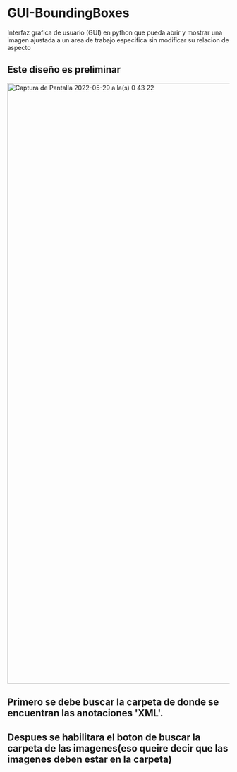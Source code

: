 # GUI-BoundingBoxes
Interfaz grafica de usuario (GUI) en python que pueda abrir y mostrar una imagen ajustada a un area de trabajo especifica sin modificar su relacion de aspecto
## Este diseño es preliminar

<img width="1362" alt="Captura de Pantalla 2022-05-29 a la(s) 0 43 22" src="https://user-images.githubusercontent.com/43832949/170854136-0be38282-6d9a-4f3b-926d-01b2c63e9ea6.png">

## Primero se debe buscar la carpeta de donde se encuentran las anotaciones 'XML'.

## Despues se habilitara el boton de buscar la carpeta de las imagenes(eso queire decir que las imagenes deben estar en la carpeta)
